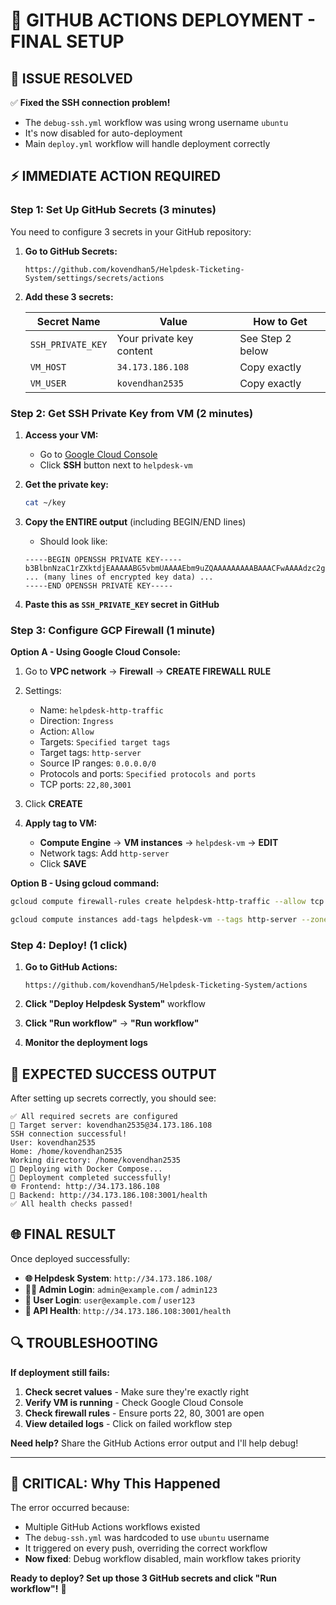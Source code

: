 # 🚀 GITHUB ACTIONS DEPLOYMENT - FINAL SETUP

## 🔧 ISSUE RESOLVED

✅ **Fixed the SSH connection problem!**

- The `debug-ssh.yml` workflow was using wrong username `ubuntu`
- It's now disabled for auto-deployment
- Main `deploy.yml` workflow will handle deployment correctly

## ⚡ IMMEDIATE ACTION REQUIRED

### **Step 1: Set Up GitHub Secrets (3 minutes)**

You need to configure 3 secrets in your GitHub repository:

1. **Go to GitHub Secrets:**

   ```
   https://github.com/kovendhan5/Helpdesk-Ticketing-System/settings/secrets/actions
   ```

2. **Add these 3 secrets:**

   | Secret Name       | Value                    | How to Get       |
   | ----------------- | ------------------------ | ---------------- |
   | `SSH_PRIVATE_KEY` | Your private key content | See Step 2 below |
   | `VM_HOST`         | `34.173.186.108`         | Copy exactly     |
   | `VM_USER`         | `kovendhan2535`          | Copy exactly     |

### **Step 2: Get SSH Private Key from VM (2 minutes)**

1. **Access your VM:**

   - Go to [Google Cloud Console](https://console.cloud.google.com/compute/instances)
   - Click **SSH** button next to `helpdesk-vm`

2. **Get the private key:**

   ```bash
   cat ~/key
   ```

3. **Copy the ENTIRE output** (including BEGIN/END lines)

   - Should look like:

   ```
   -----BEGIN OPENSSH PRIVATE KEY-----
   b3BlbnNzaC1rZXktdjEAAAAABG5vbmUAAAAEbm9uZQAAAAAAAAABAAACFwAAAAdzc2gtcn
   ... (many lines of encrypted key data) ...
   -----END OPENSSH PRIVATE KEY-----
   ```

4. **Paste this as `SSH_PRIVATE_KEY` secret in GitHub**

### **Step 3: Configure GCP Firewall (1 minute)**

**Option A - Using Google Cloud Console:**

1. Go to **VPC network** → **Firewall** → **CREATE FIREWALL RULE**
2. Settings:
   - Name: `helpdesk-http-traffic`
   - Direction: `Ingress`
   - Action: `Allow`
   - Targets: `Specified target tags`
   - Target tags: `http-server`
   - Source IP ranges: `0.0.0.0/0`
   - Protocols and ports: `Specified protocols and ports`
   - TCP ports: `22,80,3001`
3. Click **CREATE**

4. **Apply tag to VM:**
   - **Compute Engine** → **VM instances** → `helpdesk-vm` → **EDIT**
   - Network tags: Add `http-server`
   - Click **SAVE**

**Option B - Using gcloud command:**

```bash
gcloud compute firewall-rules create helpdesk-http-traffic --allow tcp:22,tcp:80,tcp:3001 --source-ranges 0.0.0.0/0 --target-tags http-server

gcloud compute instances add-tags helpdesk-vm --tags http-server --zone=your-zone
```

### **Step 4: Deploy! (1 click)**

1. **Go to GitHub Actions:**

   ```
   https://github.com/kovendhan5/Helpdesk-Ticketing-System/actions
   ```

2. **Click "Deploy Helpdesk System"** workflow

3. **Click "Run workflow"** → **"Run workflow"**

4. **Monitor the deployment logs**

## 🎯 EXPECTED SUCCESS OUTPUT

After setting up secrets correctly, you should see:

```
✅ All required secrets are configured
🎯 Target server: kovendhan2535@34.173.186.108
SSH connection successful!
User: kovendhan2535
Home: /home/kovendhan2535
Working directory: /home/kovendhan2535
🚀 Deploying with Docker Compose...
🎉 Deployment completed successfully!
🌐 Frontend: http://34.173.186.108
🔧 Backend: http://34.173.186.108:3001/health
✅ All health checks passed!
```

## 🌐 FINAL RESULT

Once deployed successfully:

- **🌐 Helpdesk System**: `http://34.173.186.108/`
- **👨‍💼 Admin Login**: `admin@example.com` / `admin123`
- **👤 User Login**: `user@example.com` / `user123`
- **🔧 API Health**: `http://34.173.186.108:3001/health`

## 🔍 TROUBLESHOOTING

**If deployment still fails:**

1. **Check secret values** - Make sure they're exactly right
2. **Verify VM is running** - Check Google Cloud Console
3. **Check firewall rules** - Ensure ports 22, 80, 3001 are open
4. **View detailed logs** - Click on failed workflow step

**Need help?** Share the GitHub Actions error output and I'll help debug!

---

## 🚨 CRITICAL: Why This Happened

The error occurred because:

- Multiple GitHub Actions workflows existed
- The `debug-ssh.yml` was hardcoded to use `ubuntu` username
- It triggered on every push, overriding the correct workflow
- **Now fixed**: Debug workflow disabled, main workflow takes priority

**Ready to deploy? Set up those 3 GitHub secrets and click "Run workflow"!** 🚀
